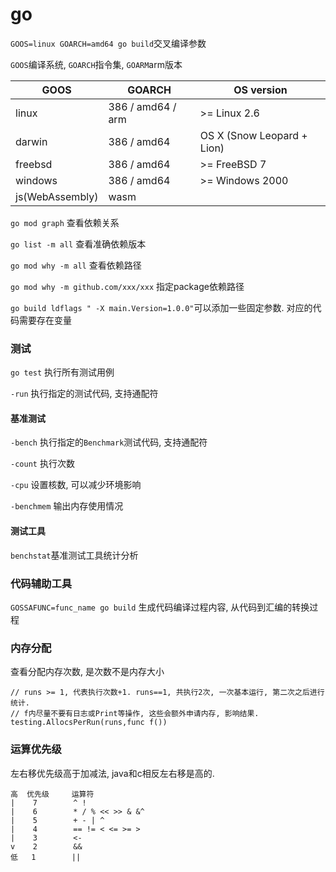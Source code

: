 # go

`GOOS=linux GOARCH=amd64 go build`交叉编译参数

`GOOS`编译系统, `GOARCH`指令集, `GOARM`arm版本

GOOS | GOARCH  |  OS version
--- | --- | ---
linux | 386 / amd64 / arm  | >= Linux 2.6
darwin | 386 / amd64 | OS X (Snow Leopard + Lion)
freebsd | 386 / amd64 | >= FreeBSD 7 |
windows | 386 / amd64 | >= Windows 2000 |
js(WebAssembly) | wasm | |

`go mod graph` 查看依赖关系

`go list -m all` 查看准确依赖版本

`go mod why -m all` 查看依赖路径

`go mod why -m github.com/xxx/xxx` 指定package依赖路径

`go build ldflags " -X main.Version=1.0.0"`可以添加一些固定参数. 对应的代码需要存在变量


### 测试

`go test` 执行所有测试用例

`-run` 执行指定的测试代码, 支持通配符

#### 基准测试
`-bench` 执行指定的`Benchmark`测试代码, 支持通配符

`-count` 执行次数

`-cpu` 设置核数, 可以减少环境影响

`-benchmem` 输出内存使用情况

#### 测试工具

`benchstat`基准测试工具统计分析

### 代码辅助工具
`GOSSAFUNC=func_name go build` 生成代码编译过程内容, 从代码到汇编的转换过程

### 内存分配

查看分配内存次数, 是次数不是内存大小
```
// runs >= 1, 代表执行次数+1. runs==1, 共执行2次, 一次基本运行, 第二次之后进行统计.
// f内尽量不要有日志或Print等操作, 这些会额外申请内存, 影响结果.
testing.AllocsPerRun(runs,func f())
```

### 运算优先级

左右移优先级高于加减法, java和c相反左右移是高的.

```
高  优先级     运算符
|    7        ^ !
|    6        * / % << >> & &^
|    5        + - | ^
|    4        == != < <= >= >
|    3        <-
v    2        &&
低   1        ||
```
